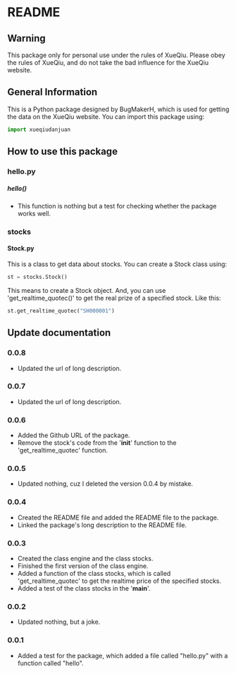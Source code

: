 # README

## Warning
This package only for personal use under the rules of XueQiu.
Please obey the rules of XueQiu, and do not take the bad influence for the XueQiu website.

## General Information
This is a Python package designed by BugMakerH, which is used for getting the data on the XueQiu website.
You can import this package using:
```python
import xueqiudanjuan
```

## How to use this package
### hello.py
##### hello()
- This function is nothing but a test for checking whether the package works well.
### stocks
#### Stock.py
This is a class to get data about stocks.
You can create a Stock class using:
```python
st = stocks.Stock()
```
This means to create a Stock object.
And, you can use 'get_realtime_quotec()' to get the real prize of a specified stock. Like this:
```python
st.get_realtime_quotec("SH000001")
```


## Update documentation
### 0.0.8
- Updated the url of long description.
### 0.0.7
- Updated the url of long description.
### 0.0.6
- Added the Github URL of the package.
- Remove the stock's code from the '__init__' function to the 'get_realtime_quotec' function.
### 0.0.5
- Updated nothing, cuz I deleted the version 0.0.4 by mistake.
### 0.0.4
- Created the README file and added the README file to the package.
- Linked the package's long description to the README file.
### 0.0.3
- Created the class engine and the class stocks.
- Finished the first version of the class engine.
- Added a function of the class stocks, which is called 'get_realtime_quotec' to get the realtime price of the specified stocks.
- Added a test of the class stocks in the '__main__'.
### 0.0.2
- Updated nothing, but a joke.
### 0.0.1
- Added a test for the package, which added a file called "hello.py" with a function called "hello".